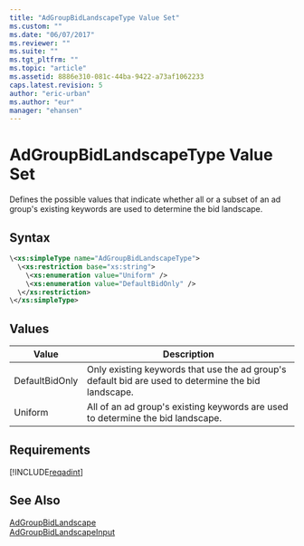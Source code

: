 ```yaml
---
title: "AdGroupBidLandscapeType Value Set"
ms.custom: ""
ms.date: "06/07/2017"
ms.reviewer: ""
ms.suite: ""
ms.tgt_pltfrm: ""
ms.topic: "article"
ms.assetid: 8886e310-081c-44ba-9422-a73af1062233
caps.latest.revision: 5
author: "eric-urban"
ms.author: "eur"
manager: "ehansen"
---
```

# AdGroupBidLandscapeType Value Set
Defines the possible values that indicate whether all or a subset of an ad group's existing keywords are used to determine the bid landscape.

## Syntax

```xml
\<xs:simpleType name="AdGroupBidLandscapeType">
  \<xs:restriction base="xs:string">
    \<xs:enumeration value="Uniform" />
    \<xs:enumeration value="DefaultBidOnly" />
  \</xs:restriction>
\</xs:simpleType>
```

## Values

|Value|Description|
|---------|---------------|
|DefaultBidOnly|Only existing keywords that use the ad group's default bid are used to determine the bid landscape.|
|Uniform|All of an ad group's existing keywords are used to determine the bid landscape.|

## Requirements
[!INCLUDE[reqadint](../adinsight-api/includes/reqadint.md)]
## See Also
[AdGroupBidLandscape](../adinsight-api/adgroupbidlandscape-data-object.md)  
[AdGroupBidLandscapeInput](../adinsight-api/adgroupbidlandscapeinput-data-object.md)  

